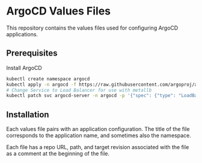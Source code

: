 # ArgoCD Values Files

This repository contains the values files used for configuring ArgoCD applications.

## Prerequisites

Install ArgoCD

```sh
kubectl create namespace argocd
kubectl apply -n argocd -f https://raw.githubusercontent.com/argoproj/argo-cd/stable/manifests/install.yaml
# Change Service to Load Balancer for use with metallb
kubectl patch svc argocd-server -n argocd -p '{"spec": {"type": "LoadBalancer"}}'
```

## Installation

Each values file pairs with an application configuration. The title of the file corresponds to the application name, and sometimes also the namespace.

Each file has a repo URL, path, and target revision associated with the file as a comment at the beginning of the file.
